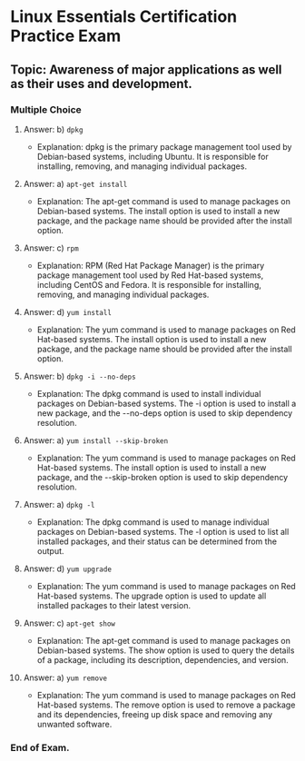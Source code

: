 
<link rel="stylesheet" type="text/css" href="../../../style.css">

# Linux Essentials Certification Practice Exam
## Topic: Awareness of major applications as well as their uses and development.
### Multiple Choice

1.    Answer: b) ```dpkg```
        - Explanation: dpkg is the primary package management tool used by Debian-based systems, including Ubuntu. It is responsible for installing, removing, and managing individual packages.

2.    Answer: a) ```apt-get install```
        - Explanation: The apt-get command is used to manage packages on Debian-based systems. The install option is used to install a new package, and the package name should be provided after the install option.

3.    Answer: c) ```rpm```
        - Explanation: RPM (Red Hat Package Manager) is the primary package management tool used by Red Hat-based systems, including CentOS and Fedora. It is responsible for installing, removing, and managing individual packages.

4.    Answer: d) ```yum install```
        - Explanation: The yum command is used to manage packages on Red Hat-based systems. The install option is used to install a new package, and the package name should be provided after the install option.

5.    Answer: b) ```dpkg -i --no-deps```
        - Explanation: The dpkg command is used to install individual packages on Debian-based systems. The -i option is used to install a new package, and the --no-deps option is used to skip dependency resolution.

6.    Answer: a) ```yum install --skip-broken```
        - Explanation: The yum command is used to manage packages on Red Hat-based systems. The install option is used to install a new package, and the --skip-broken option is used to skip dependency resolution.

7.    Answer: a) ```dpkg -l```
        - Explanation: The dpkg command is used to manage individual packages on Debian-based systems. The -l option is used to list all installed packages, and their status can be determined from the output.

8.   Answer: d) ```yum upgrade```
        - Explanation: The yum command is used to manage packages on Red Hat-based systems. The upgrade option is used to update all installed packages to their latest version.

9.   Answer: c) ```apt-get show```
        - Explanation: The apt-get command is used to manage packages on Debian-based systems. The show option is used to query the details of a package, including its description, dependencies, and version.

10.  Answer: a) ```yum remove```
        - Explanation: The yum command is used to manage packages on Red Hat-based systems. The remove option is used to remove a package and its dependencies, freeing up disk space and removing any unwanted software.

### End of Exam.


